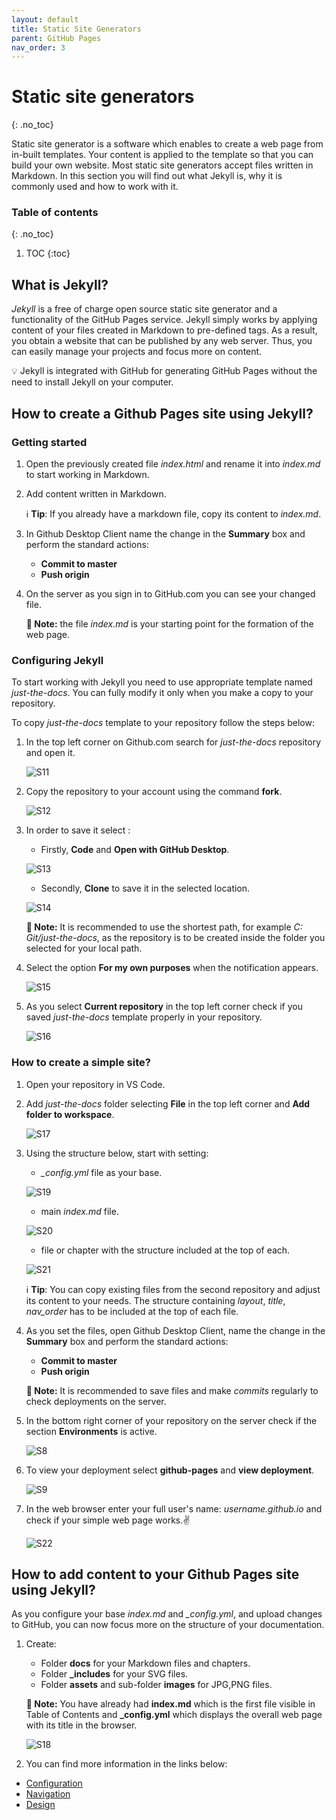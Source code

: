 ```yaml
---
layout: default
title: Static Site Generators
parent: GitHub Pages
nav_order: 3
---
```



# Static site generators
{: .no_toc}

Static site generator is a software which enables to create a web page from in-built templates. Your content is applied to the template so that you can build your own website. Most static site generators accept files written in Markdown. In this section you will find out what Jekyll is, why it is commonly used and how to work with it.
### Table of contents
{: .no_toc}

1. TOC
{:toc}


## What is Jekyll?
*Jekyll* is a free of charge open source static site generator and a functionality of the GitHub Pages service. Jekyll simply works by applying content of your files created in Markdown to pre-defined tags. As a result, you obtain a website that can be published by any web server. Thus, you can easily manage your projects and focus more on content.

💡 Jekyll is integrated with GitHub for generating GitHub Pages without the need to install Jekyll on your computer.

## How to create a Github Pages site using Jekyll?
### Getting started


1. Open the previously created file *index.html* and rename it into *index.md* to start working in Markdown.
2. Add content written in Markdown.

   ℹ️ **Tip**: If you already have a markdown file, copy its content to *index.md*.
3. In Github Desktop Client name the change in the **Summary** box and perform the standard actions:
   -   **Commit to master**
   -   **Push origin**

4. On the server as you sign in to GitHub.com you can see your changed file.

   **📝 Note:** the file *index.md* is your starting point for the formation of the web page.

### Configuring Jekyll
To start working with Jekyll you need to use appropriate template named *just-the-docs*. You can fully modify it only when you make a copy to your repository.

To copy *just-the-docs* template to your repository follow the steps below:
1. In the top left corner on Github.com search for *just-the-docs* repository and open it.

   ![S11](../../assets/images/screen_11.jpg)

2. Copy the repository to your account using the command **fork**.

   ![S12](../../assets/images/screen_12.jpg)


3. In order to save it select :
   
   - Firstly, **Code** and **Open with GitHub Desktop**.
   
   ![S13](../../assets/images/screen_13.jpg)

   - Secondly, **Clone** to save it in the selected location.

   ![S14](../../assets/images/screen_14.jpg)


      **📝 Note:** It is recommended to use the shortest path, for example *C: Git/just-the-docs*, as the repository is to be created inside the folder you selected for your local path.

4. Select the option **For my own purposes** when the notification appears.

   ![S15](../../assets/images/Screen_15.jpg)

5. As you select **Current repository** in the top left corner check if you saved *just-the-docs* template properly in your repository.

   ![S16](../../assets/images/screen_16.jpg)

### How to create a simple site?
1. Open your repository in VS Code.
2. Add *just-the-docs* folder selecting **File** in the top left corner and **Add folder to workspace**.

   ![S17](../../assets/images/screen_17.jpg)

3. Using the structure below, start with setting: 

   - *_config.yml* file as your base.

   ![S19](../../assets/images/screen_19.jpg)

   - main *index.md* file.

   ![S20](../../assets/images/screen_20.jpg)

   - file or chapter with the structure included at the top of each.

   ![S21](../../assets/images/Screen_21.jpg)


   ℹ️ **Tip**: You can copy existing files from the second repository and adjust its content to your needs. The structure containing *layout*, *title*, *nav_order* has to be included at the top of each file.

4. As you set the files, open Github Desktop Client, name the change in the **Summary** box and perform the standard actions:
   -   **Commit to master**
   -   **Push origin**

   **📝 Note:** It is recommended to save files and make *commits* regularly to check deployments on the server.

5. In the bottom right corner of your repository on the server check if the section **Environments** is active.

   ![S8](../../assets/images/screen_8.jpg)
   
6. To view your deployment select **github-pages** and **view deployment**.

   ![S9](../../assets/images/screen_9.jpg)
   
7. In the web browser enter your full user's name: *username.github.io* and check if your simple web page works.✌️

   ![S22](../../assets/images/Screen_22.jpg)



## How to add content to your Github Pages site using Jekyll?
As you configure your base *index.md* and *_config.yml*, and upload changes to GitHub, you can now focus more on the structure of your documentation.

1. Create:
   - Folder **docs** for your Markdown files and chapters.
   - Folder **_includes** for your SVG files.
   - Folder **assets** and sub-folder **images** for JPG,PNG files.

   **📝 Note:** You have already had **index.md** which is the first file visible in Table of Contents and **_config.yml** which displays the overall web page with its title in the browser. 

   ![S18](../../assets/images/screen_18.jpg)

2. You can find more information in the links below:

-   [Configuration](https://pmarsceill.github.io/just-the-docs/docs/configuration/)
-   [Navigation](https://pmarsceill.github.io/just-the-docs/docs/navigation-structure/)
-   [Design](https://pmarsceill.github.io/just-the-docs/docs/customization/)







